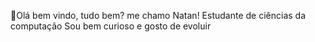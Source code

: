 👋Olá bem vindo, tudo bem? me chamo Natan!
Estudante de ciências da computação
Sou bem curioso e gosto de evoluir
